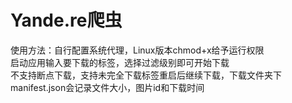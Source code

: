 ﻿# Yande.re爬虫
使用方法：自行配置系统代理，Linux版本chmod+x给予运行权限
<br>启动应用输入要下载的标签，选择过滤级别即可开始下载
<br>不支持断点下载，支持未完全下载标签重启后继续下载，下载文件夹下manifest.json会记录文件大小，图片id和下载时间